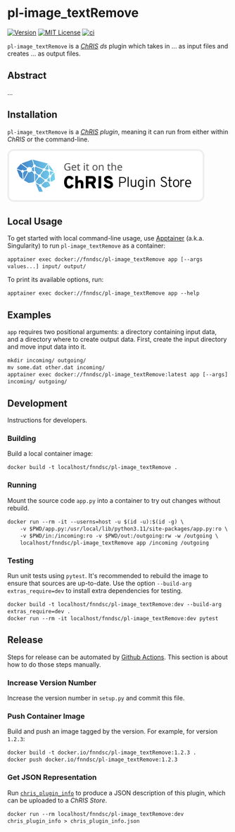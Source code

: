 # pl-image_textRemove

[![Version](https://img.shields.io/docker/v/fnndsc/pl-image_textremove?sort=semver)](https://hub.docker.com/r/fnndsc/pl-image_textRemove)
[![MIT License](https://img.shields.io/github/license/fnndsc/pl-image_textRemove)](https://github.com/FNNDSC/pl-image_textRemove/blob/main/LICENSE)
[![ci](https://github.com/FNNDSC/pl-image_textRemove/actions/workflows/ci.yml/badge.svg)](https://github.com/FNNDSC/pl-image_textRemove/actions/workflows/ci.yml)

`pl-image_textRemove` is a [_ChRIS_](https://chrisproject.org/)
_ds_ plugin which takes in ...  as input files and
creates ... as output files.

## Abstract

...

## Installation

`pl-image_textRemove` is a _[ChRIS](https://chrisproject.org/) plugin_, meaning it can
run from either within _ChRIS_ or the command-line.

[![Get it from chrisstore.co](https://raw.githubusercontent.com/FNNDSC/ChRIS_store_ui/963938c241636e4c3dc4753ee1327f56cb82d8b5/src/assets/public/badges/light.svg)](https://chrisstore.co/plugin/pl-image_textRemove)

## Local Usage

To get started with local command-line usage, use [Apptainer](https://apptainer.org/)
(a.k.a. Singularity) to run `pl-image_textRemove` as a container:

```shell
apptainer exec docker://fnndsc/pl-image_textRemove app [--args values...] input/ output/
```

To print its available options, run:

```shell
apptainer exec docker://fnndsc/pl-image_textRemove app --help
```

## Examples

`app` requires two positional arguments: a directory containing
input data, and a directory where to create output data.
First, create the input directory and move input data into it.

```shell
mkdir incoming/ outgoing/
mv some.dat other.dat incoming/
apptainer exec docker://fnndsc/pl-image_textRemove:latest app [--args] incoming/ outgoing/
```

## Development

Instructions for developers.

### Building

Build a local container image:

```shell
docker build -t localhost/fnndsc/pl-image_textRemove .
```

### Running

Mount the source code `app.py` into a container to try out changes without rebuild.

```shell
docker run --rm -it --userns=host -u $(id -u):$(id -g) \
    -v $PWD/app.py:/usr/local/lib/python3.11/site-packages/app.py:ro \
    -v $PWD/in:/incoming:ro -v $PWD/out:/outgoing:rw -w /outgoing \
    localhost/fnndsc/pl-image_textRemove app /incoming /outgoing
```

### Testing

Run unit tests using `pytest`.
It's recommended to rebuild the image to ensure that sources are up-to-date.
Use the option `--build-arg extras_require=dev` to install extra dependencies for testing.

```shell
docker build -t localhost/fnndsc/pl-image_textRemove:dev --build-arg extras_require=dev .
docker run --rm -it localhost/fnndsc/pl-image_textRemove:dev pytest
```

## Release

Steps for release can be automated by [Github Actions](.github/workflows/ci.yml).
This section is about how to do those steps manually.

### Increase Version Number

Increase the version number in `setup.py` and commit this file.

### Push Container Image

Build and push an image tagged by the version. For example, for version `1.2.3`:

```
docker build -t docker.io/fnndsc/pl-image_textRemove:1.2.3 .
docker push docker.io/fnndsc/pl-image_textRemove:1.2.3
```

### Get JSON Representation

Run [`chris_plugin_info`](https://github.com/FNNDSC/chris_plugin#usage)
to produce a JSON description of this plugin, which can be uploaded to a _ChRIS Store_.

```shell
docker run --rm localhost/fnndsc/pl-image_textRemove:dev chris_plugin_info > chris_plugin_info.json
```

